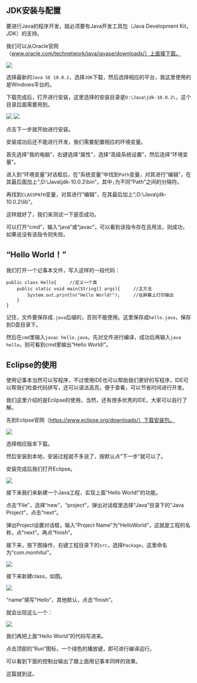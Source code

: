 ## JDK安装与配置
要进行Java的程序开发，就必须要有Java开发工具包（Java Development Kit，JDK）的支持。

我们可以从Oracle官网（www.oracle.com/technetwork/java/javase/downloads/）上直接下载。

<img src="Oracle.PNG">

选择最新的``Java SE 10.0.2``，选择``JDK``下载，然后选择相应的平台，我这里使用的是Windows平台的。

下载完成后，打开进行安装，这里选择的安装目录是``D:\Java\jdk-10.0.2\``，这个目录后面需要用到。

<img src="java安装向导.PNG">

<img src="java安装路径.PNG">

点击下一步就开始进行安装。

安装成功后还不能进行开发，我们需要配置相应的环境变量。

首先选择“我的电脑”，右键选择“属性”，选择“高级系统设置”，然后选择“环境变量”。

进入到“环境变量”对话框后，在“系统变量”中找到``Path``变量，对其进行“编辑”，在其最后面加上“;D:\Java\jdk-10.0.2\bin”，其中``;``为不同“Path”之间的分隔符。

再找到``CLASSPATH``变量，对其进行“编辑”，在其最后加上“;D:\Java\jdk-10.0.2\lib”。

这样就好了，我们来测试一下是否成功。

可以打开“cmd”，输入“java”或“javac”，可以看到该指令存在且用法，则成功，如果说没有该指令则失败。

## “Hello World！”

我们打开一个记事本文件，写入这样的一段代码：
```
public class Hello{		//定义一个类
	public static void main(String[] args){		//主方法
		System.out.println("Hello World!");		//在屏幕上打印输出
	}
}
```

记住，文件要保存成``.java``后缀的，否则不能使用。这里保存成``hello.java``，保存到D盘目录下。

然后在``cmd``里输入``javac hello.java``，先对文件进行编译，成功后再输入``java hello``，则可看到cmd里输出“Hello World!”。

## Eclipse的使用
使用记事本当然可以写程序，不过使用IDE也可以帮助我们更好的写程序，IDE可以帮我们检查代码拼写，还可以语法高亮，便于查看，可以节省时间进行开发。

我们这里介绍的是Eclipse的使用，当然，还有很多优秀的IDE，大家可以自行了解。

先到Eclipse官网（https://www.eclipse.org/downloads/）下载安装包。

<img src="eclipse.PNG">

选择相应版本下载。

然后安装到本地，安装过程就不多说了，按默认点“下一步”就可以了。

安装完成后我们打开Eclipse。

<img src="shouye.PNG">

接下来我们来新建一个Java工程，实现上面“Hello World!”的功能。

点击“File”，选择“new”，“project”，弹出对话框里选择“Java”目录下的“Java Project”，点击“next”。

弹出Project设置对话框，输入“Project Name”为“HelloWorld”，这就是工程的名称，点“next”。再点“finish”。

接下来，按下图操作，右键工程目录下的``src``，选择``Package``，这里命名为“com.monhitul"。

<img src="新建.PNG">

接下来新建class，如图。

<img src="newclass.PNG">

“name”填写“Hello”，其他默认，点击“finish”。

就会出现这么一个：

<img src="hellojava.PNG">

我们再把上面“Hello World”的代码写进来。

点击顶部的“Run”图标，一个绿色的播放键，即可进行编译运行。

可以看到下面的控制台输出了跟上面用记事本同样的效果。

这篇就到这。